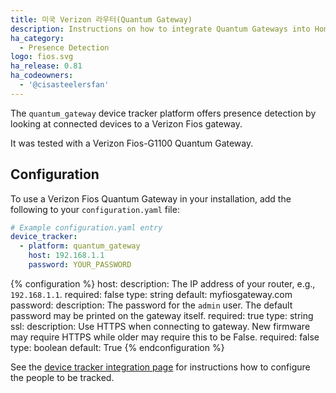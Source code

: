 ```yaml
---
title: 미국 Verizon 라우터(Quantum Gateway)
description: Instructions on how to integrate Quantum Gateways into Home Assistant.
ha_category:
  - Presence Detection
logo: fios.svg
ha_release: 0.81
ha_codeowners:
  - '@cisasteelersfan'
---
```


The `quantum_gateway` device tracker platform offers presence detection by looking at connected devices to a Verizon Fios gateway.

It was tested with a Verizon Fios-G1100 Quantum Gateway.

## Configuration

To use a Verizon Fios Quantum Gateway in your installation, add the following to your `configuration.yaml` file:

```yaml
# Example configuration.yaml entry
device_tracker:
  - platform: quantum_gateway
    host: 192.168.1.1
    password: YOUR_PASSWORD
```

{% configuration %}
host:
  description: The IP address of your router, e.g., `192.168.1.1`.
  required: false
  type: string
  default: myfiosgateway.com
password:
  description: The password for the `admin` user. The default password may be printed on the gateway itself.
  required: true
  type: string
ssl:
  description: Use HTTPS when connecting to gateway. New firmware may require HTTPS while older may require this to be False.
  required: false
  type: boolean
  default: True
{% endconfiguration %}

See the [device tracker integration page](/integrations/device_tracker/) for instructions how to configure the people to be tracked.
